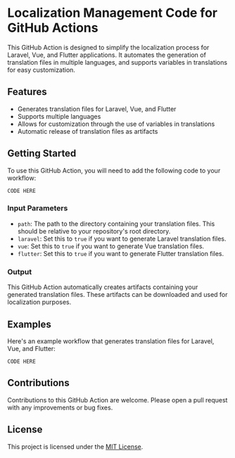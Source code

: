 # Localization Management Code for GitHub Actions

This GitHub Action is designed to simplify the localization process for Laravel, Vue, and Flutter applications. It automates the generation of translation files in multiple languages, and supports variables in translations for easy customization.

## Features

- Generates translation files for Laravel, Vue, and Flutter
- Supports multiple languages
- Allows for customization through the use of variables in translations
- Automatic release of translation files as artifacts

## Getting Started

To use this GitHub Action, you will need to add the following code to your workflow:

```
CODE HERE
```

### Input Parameters

- `path`: The path to the directory containing your translation files. This should be relative to your repository's root directory.
- `laravel`: Set this to `true` if you want to generate Laravel translation files.
- `vue`: Set this to `true` if you want to generate Vue translation files.
- `flutter`: Set this to `true` if you want to generate Flutter translation files.

### Output

This GitHub Action automatically creates artifacts containing your generated translation files. These artifacts can be downloaded and used for localization purposes.

## Examples

Here's an example workflow that generates translation files for Laravel, Vue, and Flutter:

```
CODE HERE
```

## Contributions

Contributions to this GitHub Action are welcome. Please open a pull request with any improvements or bug fixes.

## License

This project is licensed under the [MIT License](LICENSE).
